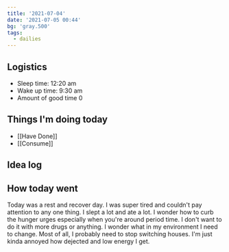 ```yaml
---
title: '2021-07-04'
date: '2021-07-05 00:44'
bg: 'gray.500'
tags:
  - dailies
---
```


## Logistics
- Sleep time: 12:20 am
- Wake up time: 9:30 am
- Amount of good time 0

## Things I'm doing today

- [[Have Done]]
- [[Consume]]

## Idea log


## How today went

Today was a rest and recover day. I was super tired and couldn't pay attention to any one thing. I slept a lot and ate a lot. I wonder how to curb the hunger urges especially when you're around period time. I don't want to do it with more drugs or anything. I wonder what in my environment I need to change. Most of all, I probably need to stop switching houses. I'm just kinda annoyed how dejected and low energy I get.

